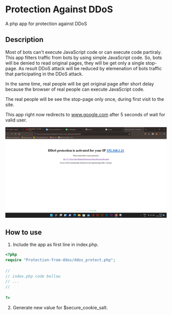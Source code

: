 # Protection Against DDoS
A php app for protection against DDoS

## Description
Most of bots can't execute JavaScript code or can execute code partiraly. This app filters traffic from bots by using simple JavaScript code. So, bots will be denied to read original pages, they will be get only a single stop-page. As result DDoS attack will be reduced by elemenation of bots traffic that participating in the DDoS attack.

In the same time, real people will be get original page after short delay because the browser of real people can execute JavaScript code.

The real people will be see the stop-page only once, during first visit to the site.

This app right now redirects to www.google.com after 5 seconds of wait for valid user.
<br>

<p align="center"><img src="https://github.com/lio2011/Protection-from-ddos/blob/main/img/Screenshot%20(16).png"></p>

## How to use

1. Include the app as first line in index.php.
```php
<?php
require "Protection-from-ddos/ddos_protect.php";

//
// index.php code bellow
// ...
//

?>
```

2. Generate new value for $secure_cookie_salt. 

